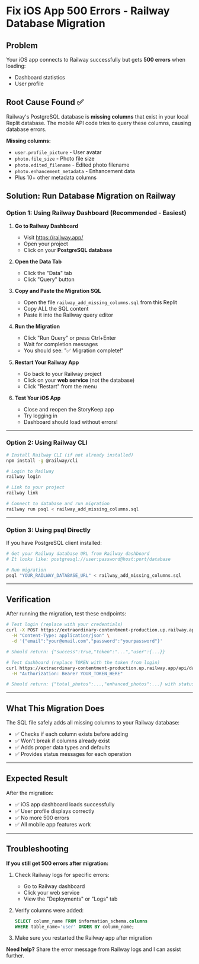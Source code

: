 # Fix iOS App 500 Errors - Railway Database Migration

## Problem
Your iOS app connects to Railway successfully but gets **500 errors** when loading:
- Dashboard statistics
- User profile

## Root Cause Found ✅
Railway's PostgreSQL database is **missing columns** that exist in your local Replit database. The mobile API code tries to query these columns, causing database errors.

**Missing columns:**
- `user.profile_picture` - User avatar
- `photo.file_size` - Photo file size
- `photo.edited_filename` - Edited photo filename
- `photo.enhancement_metadata` - Enhancement data
- Plus 10+ other metadata columns

## Solution: Run Database Migration on Railway

### Option 1: Using Railway Dashboard (Recommended - Easiest)

1. **Go to Railway Dashboard**
   - Visit https://railway.app/
   - Open your project
   - Click on your **PostgreSQL database**

2. **Open the Data Tab**
   - Click the "Data" tab
   - Click "Query" button

3. **Copy and Paste the Migration SQL**
   - Open the file `railway_add_missing_columns.sql` from this Replit
   - Copy ALL the SQL content
   - Paste it into the Railway query editor

4. **Run the Migration**
   - Click "Run Query" or press Ctrl+Enter
   - Wait for completion messages
   - You should see: "✅ Migration complete!"

5. **Restart Your Railway App**
   - Go back to your Railway project
   - Click on your **web service** (not the database)
   - Click "Restart" from the menu

6. **Test Your iOS App**
   - Close and reopen the StoryKeep app
   - Try logging in
   - Dashboard should load without errors!

---

### Option 2: Using Railway CLI

```bash
# Install Railway CLI (if not already installed)
npm install -g @railway/cli

# Login to Railway
railway login

# Link to your project
railway link

# Connect to database and run migration
railway run psql < railway_add_missing_columns.sql
```

---

### Option 3: Using psql Directly

If you have PostgreSQL client installed:

```bash
# Get your Railway database URL from Railway dashboard
# It looks like: postgresql://user:password@host:port/database

# Run migration
psql "YOUR_RAILWAY_DATABASE_URL" < railway_add_missing_columns.sql
```

---

## Verification

After running the migration, test these endpoints:

```bash
# Test login (replace with your credentials)
curl -X POST https://extraordinary-contentment-production.up.railway.app/api/auth/login \
  -H "Content-Type: application/json" \
  -d '{"email":"your@email.com","password":"yourpassword"}'

# Should return: {"success":true,"token":"...","user":{...}}

# Test dashboard (replace TOKEN with the token from login)
curl https://extraordinary-contentment-production.up.railway.app/api/dashboard \
  -H "Authorization: Bearer YOUR_TOKEN_HERE"

# Should return: {"total_photos":...,"enhanced_photos":...} with status 200
```

---

## What This Migration Does

The SQL file safely adds all missing columns to your Railway database:
- ✅ Checks if each column exists before adding
- ✅ Won't break if columns already exist
- ✅ Adds proper data types and defaults
- ✅ Provides status messages for each operation

---

## Expected Result

After the migration:
- ✅ iOS app dashboard loads successfully
- ✅ User profile displays correctly
- ✅ No more 500 errors
- ✅ All mobile app features work

---

## Troubleshooting

**If you still get 500 errors after migration:**

1. Check Railway logs for specific errors:
   - Go to Railway dashboard
   - Click your web service
   - View the "Deployments" or "Logs" tab

2. Verify columns were added:
   ```sql
   SELECT column_name FROM information_schema.columns 
   WHERE table_name='user' ORDER BY column_name;
   ```

3. Make sure you restarted the Railway app after migration

**Need help?** Share the error message from Railway logs and I can assist further.
